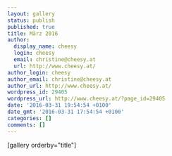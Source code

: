 ```yaml
---
layout: gallery
status: publish
published: true
title: März 2016
author:
  display_name: cheesy
  login: cheesy
  email: christine@cheesy.at
  url: http://www.cheesy.at/
author_login: cheesy
author_email: christine@cheesy.at
author_url: http://www.cheesy.at/
wordpress_id: 29405
wordpress_url: http://www.cheesy.at/?page_id=29405
date: '2016-03-31 19:54:54 +0100'
date_gmt: '2016-03-31 17:54:54 +0100'
categories: []
comments: []
---
```

[gallery orderby="title"]
